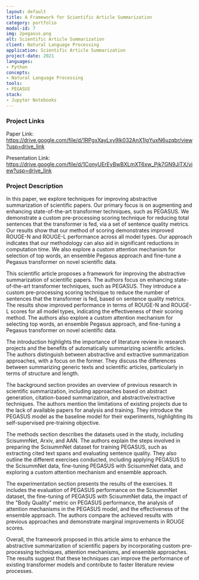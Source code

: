 ```yaml
---
layout: default
title: A Framework for Scientific Article Summarization
category: portfolio
modal-id: 7
img: 2pegasus.png
alt: Scientific Article Summarization
client: Natural Language Processing
application: Scientific Article Summarization
project-date: 2021
languages:
- Python
concepts:
- Natural Language Processing
tools:
- PEGASUS
stack:
- Jupyter Notebooks
---
```

### Project Links

Paper Link: https://drive.google.com/file/d/1RPgxXayLxy9lk032AnX1IgYuxN6uzqbr/view?usp=drive_link

Presentation Link: https://drive.google.com/file/d/1ConyUErEyBwBXLmXT6xw_Pjk7GN9JiTX/view?usp=drive_link

### Project Description

In this paper, we explore techniques for improving abstractive summarization of scientific papers. Our primary focus is on augmenting and enhancing state-of-the-art transformer techniques, such as PEGASUS. We demonstrate a custom pre-processing scoring technique for reducing total sentences that the transformer is fed, via a set of sentence quality metrics. Our results show that our method of scoring demonstrates improved ROUGE-N and ROUGE-L performance across all model types. Our approach indicates that our methodology can also aid in significant reductions in computation time. We also explore a custom attention mechanism for selection of top words, an ensemble Pegasus approach and fine-tune a
Pegasus transformer on novel scientific data.

This scientific article proposes a framework for improving the abstractive summarization of scientific papers. The authors focus on enhancing state-of-the-art transformer techniques, such as PEGASUS. They introduce a custom pre-processing scoring technique to reduce the number of sentences that the transformer is fed, based on sentence quality metrics. The results show improved performance in terms of ROUGE-N and ROUGE-L scores for all model types, indicating the effectiveness of their scoring method. The authors also explore a custom attention mechanism for selecting top words, an ensemble Pegasus approach, and fine-tuning a Pegasus transformer on novel scientific data.

The introduction highlights the importance of literature review in research projects and the benefits of automatically summarizing scientific articles. The authors distinguish between abstractive and extractive summarization approaches, with a focus on the former. They discuss the differences between summarizing generic texts and scientific articles, particularly in terms of structure and length.

The background section provides an overview of previous research in scientific summarization, including approaches based on abstract generation, citation-based summarization, and abstractive/extractive techniques. The authors mention the limitations of existing projects due to the lack of available papers for analysis and training. They introduce the PEGASUS model as the baseline model for their experiments, highlighting its self-supervised pre-training objective.

The methods section describes the datasets used in the study, including ScisummNet, Arxiv, and AAN. The authors explain the steps involved in preparing the ScisummNet dataset for training PEGASUS, such as extracting cited text spans and evaluating sentence quality. They also outline the different exercises conducted, including applying PEGASUS to the ScisummNet data, fine-tuning PEGASUS with ScisummNet data, and exploring a custom attention mechanism and ensemble approach.

The experimentation section presents the results of the exercises. It includes the evaluation of PEGASUS performance on the ScisummNet dataset, the fine-tuning of PEGASUS with ScisummNet data, the impact of the "Body Quality" metric on PEGASUS performance, the analysis of attention mechanisms in the PEGASUS model, and the effectiveness of the ensemble approach. The authors compare the achieved results with previous approaches and demonstrate marginal improvements in ROUGE scores.

Overall, the framework proposed in this article aims to enhance the abstractive summarization of scientific papers by incorporating custom pre-processing techniques, attention mechanisms, and ensemble approaches. The results suggest that these techniques can improve the performance of existing transformer models and contribute to faster literature review processes.
